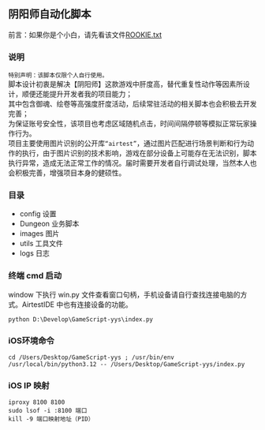 ## 阴阳师自动化脚本

前言：如果你是个小白，请先看该文件[ROOKIE.txt](ROOKIE.txt)

### 说明

`特别声明：该脚本仅限个人自行使用。`  
 脚本设计初衷是解决【阴阳师】这款游戏中肝度高，替代重复性动作等因素所设计，顺便还能提升开发者我的项目能力；  
 其中包含御魂、绘卷等高强度肝度活动，后续常驻活动的相关脚本也会积极去开发完善；  
 为保证账号安全性，该项目也考虑区域随机点击，时间间隔停顿等模拟正常玩家操作行为。  
 项目主要使用图片识别的公开库`“airtest”`，通过图片匹配进行场景判断和行为动作的执行，由于图片识别的技术影响，游戏在部分设备上可能存在无法识别，脚本执行异常，造成无法正常工作的情况。届时需要开发者自行调试处理，当然本人也会积极完善，增强项目本身的健硕性。

### 目录

- config 设置
- Dungeon 业务脚本
- images 图片
- utils 工具文件
- logs 日志

### 终端 cmd 启动

window 下执行 win.py 文件查看窗口句柄，手机设备请自行查找连接电脑的方式。AirtestIDE 中也有连接设备的功能。
```
python D:\Develop\GameScript-yys\index.py
```

### iOS环境命令

```
cd /Users/Desktop/GameScript-yys ; /usr/bin/env /usr/local/bin/python3.12 -- /Users/Desktop/GameScript-yys/index.py
```

### iOS IP 映射

```
iproxy 8100 8100
sudo lsof -i :8100 端口
kill -9 端口映射地址（PID）
```
